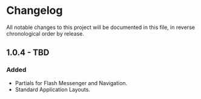 # Changelog

All notable changes to this project will be documented in this file, in reverse chronological order by release.

## 1.0.4 - TBD
### Added
- Partials for Flash Messenger and Navigation.
- Standard Application Layouts.